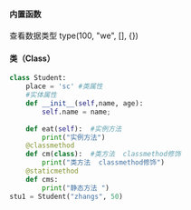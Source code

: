 #### 内置函数

查看数据类型  type(100, "we", [], {})



#### 类（Class）

```python
class Student:
    place = 'sc' #类属性
    #实体属性
    def __init__(self,name, age): 
        self.name = name;
        
    def eat(self):  #实例方法
        print("实例方法")
    @classmethod  
    def cm(class):  #类方法  classmethod修饰
        print("类方法  classmethod修饰")
    @staticmethod
    def cms:
    	print("静态方法 ")
stu1 = Student("zhangs", 50)
```

